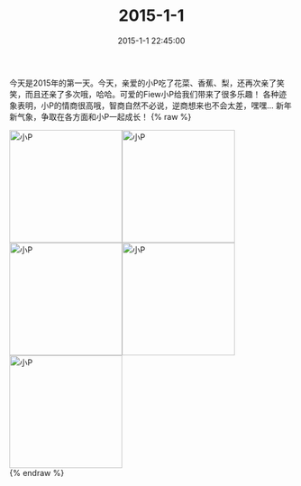 ﻿---
title: 2015-1-1
date: 2015-1-1 22:45:00
tags:
categories: 妈妈
---
今天是2015年的第一天。今天，亲爱的小P吃了花菜、香蕉、梨，还再次亲了笑笑，而且还亲了多次哦，哈哈。可爱的Fiew小P给我们带来了很多乐趣！
各种迹象表明，小P的情商很高哦，智商自然不必说，逆商想来也不会太差，嘿嘿...
新年新气象，争取在各方面和小P一起成长！
{% raw %}
<div style="width:500 px">
<div style="float:left; width:100 px"><img src="/2015-1-1-1/微信图片_20171011074955.jpg" width="200" alt="小P"></div>
<div style="float:left; width:100 px"><img src="/2015-1-1-1/微信图片_20171011075009.jpg" width="200" alt="小P"></div>
<div style="float:left; width:100 px"><img src="/2015-1-1-1/微信图片_20171011075021.jpg" width="200" alt="小P"></div>
<div style="float:left; width:100 px"><img src="/2015-1-1-1/微信图片_20171011075032.jpg" width="200" alt="小P"></div>
<div style="float:left; width:100 px"><img src="/2015-1-1-1/微信图片_20171011075043.jpg" width="200" alt="小P"></div>
<div style="clear:both"></div>
</div>
{% endraw %}